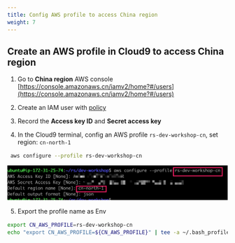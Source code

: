 ```yaml
---
title: Config AWS profile to access China region
weight: 7
---
```

## Create an AWS profile in Cloud9 to access China region

1. Go to **China region** AWS console [https://console.amazonaws.cn/iamv2/home?#/users](https://console.amazonaws.cn/iamv2/home?#/users)

2. Create an IAM user with [policy](https://github.com/gcr-solutions/recommender-system-dev-workshop-code/blob/main/scripts/role/gcr-rs-role.json) 

3. Record the **Access key ID** and **Secret access key**

4. In the Cloud9 terminal, config an AWS profile `rs-dev-workshop-cn`, set region: `cn-north-1`
```sh 
 aws configure --profile rs-dev-workshop-cn
```
![cn aws profile ](/images/cn-aws-profile.png)

5. Export the profile name as Env 
```sh
export CN_AWS_PROFILE=rs-dev-workshop-cn
echo "export CN_AWS_PROFILE=${CN_AWS_PROFILE}" | tee -a ~/.bash_profile
```

